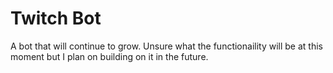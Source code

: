 # Twitch Bot

A bot that will continue to grow. Unsure what the functionaility will be at this moment but I plan on building on it in the future.

